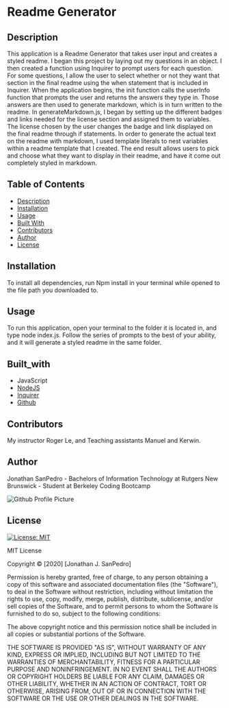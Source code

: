 # Readme Generator

## Description
This application is a Readme Generator that takes user input and creates a styled readme. I began this project by laying out my questions in an object. I then created a function using Inquirer to prompt users for each question. For some questions, I allow the user to select whether or not they want that section in the final readme using the when statement that is included in Inquirer. When the application begins, the init function calls the userInfo function that prompts the user and returns the answers they type in. Those answers are then used to generate markdown, which is in turn written to the readme. In generateMarkdown.js, I began by setting up the different badges and links needed for the license section and assigned them to variables. The license chosen by the user changes the badge and link displayed on the final readme through if statements. In order to generate the actual text on the readme with markdown, I used template literals to nest variables within a readme template that I created. The end result allows users to pick and choose what they want to display in their readme, and have it come out completely styled in markdown.
  
## Table of Contents
* [Description](#description)
* [Installation](#installation)
* [Usage](#usage)
* [Built With](#built_with)
* [Contributors](#contributors)
* [Author](#author)
* [License](#license)


## Installation

To install all dependencies, run Npm install in your terminal while opened to the file path you downloaded to. 

## Usage

To run this application, open your terminal to the folder it is located in, and type node index.js. Follow the series of prompts to the best of your ability, and it will generate a styled readme in the same folder. 

## Built_with

* JavaScript
* [NodeJS](https://nodejs.org/en/)
* [Inquirer](https://www.npmjs.com/package/inquirer)
* [Github](https://github.com/)

## Contributors

My instructor Roger Le, and Teaching assistants Manuel and Kerwin.
  
## Author

Jonathan SanPedro - Bachelors of Information Technology at Rutgers New Brunswick - Student at Berkeley Coding Bootcamp
  
![Github Profile Picture](https://github.com/jsp117.png?size=150)

## License

[![License: MIT](https://img.shields.io/badge/License-MIT-yellow.svg)](https://opensource.org/licenses/MIT)

MIT License

Copyright &copy; [2020] [Jonathan J. SanPedro]

Permission is hereby granted, free of charge, to any person obtaining a copy
of this software and associated documentation files (the "Software"), to deal
in the Software without restriction, including without limitation the rights
to use, copy, modify, merge, publish, distribute, sublicense, and/or sell
copies of the Software, and to permit persons to whom the Software is
furnished to do so, subject to the following conditions:

The above copyright notice and this permission notice shall be included in all
copies or substantial portions of the Software.

THE SOFTWARE IS PROVIDED "AS IS", WITHOUT WARRANTY OF ANY KIND, EXPRESS OR
IMPLIED, INCLUDING BUT NOT LIMITED TO THE WARRANTIES OF MERCHANTABILITY,
FITNESS FOR A PARTICULAR PURPOSE AND NONINFRINGEMENT. IN NO EVENT SHALL THE
AUTHORS OR COPYRIGHT HOLDERS BE LIABLE FOR ANY CLAIM, DAMAGES OR OTHER
LIABILITY, WHETHER IN AN ACTION OF CONTRACT, TORT OR OTHERWISE, ARISING FROM,
OUT OF OR IN CONNECTION WITH THE SOFTWARE OR THE USE OR OTHER DEALINGS IN THE
SOFTWARE.